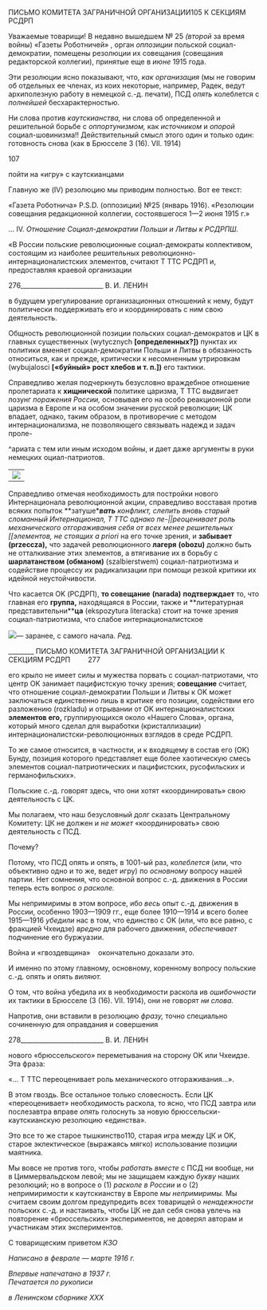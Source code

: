 ПИСЬМО КОМИТЕТА ЗАГРАНИЧНОЙ ОРГАНИЗАЦИИ105 К СЕКЦИЯМ РСДРП

Уважаемые товарищи! В недавно вышедшем № 25 _(второй_ за время войны) «Газеты Роботничей» , орган _оппозиции_ польской социал-демократии, помещены резолюции их совещания (совещания редакторской коллегии), принятые еще в _июне_ 1915 года.

Эти резолюции ясно показывают, что, _как организация_ (мы не говорим об отдельных ее членах, из коих некоторые, например, Радек, ведут архиполезную работу в немецкой с.-д. печати), ПСД _опять_ колеблется с _полнейшей_ бесхарактерностью.

Ни слова против _каутскианства,_ ни слова об определенной и решительной борьбе с _оппортунизмом,_ как _источником_ и _опорой_ социал-шовинизма!! Действительный смысл этого один и только один: готовность снова (как в Брюсселе 3 (16). VII. 1914)

107

пойти на «игру» с каутскианцами

Главную же (IV) резолюцию мы приводим полностью. Вот ее текст:

«Газета Роботнича» Р.S.D. (оппозиции) №25 (январь 1916). «Резолюции совещания редакционной коллегии, состоявшегося 1—2 июня 1915 г.»

... IV. _Отношение Социал-демократии Польши и Литвы к РСДРПШ._

«В России польские революционные социал-демократы коллективом, состоящим из наиболее решительных революционно-интернационалистских элементов, считают Τ TTC РСДРП и, предоставляя краевой организации

  

276__________________________ В. И. ЛЕНИН

  

в будущем урегулирование организационных отношений к нему, будут политиче­ски поддерживать его и координировать с ним свою деятельность.

Общность революционной позиции польских социал-демократов и ЦК в глав­ных существенных (wytycznych **[определенных?])** пунктах их политики вменяет социал-демократии Польши и Литвы в обязанность относиться, как и прежде, критически к несомненным утрировкам (wybujalosci **[«буйный» рост хлебов и т. п.])** его тактики.

Справедливо желая подчеркнуть безусловно враждебное отношение пролета­риата к **хищнической** политике царизма, Τ TTC выдвигает лозунг _поражения Рос­сии,_ основывая его на особо реакционной роли царизма в Европе и на особом зна­чении русской революции; ЦК впадает, однако, таким образом, в противоречие с методом интернационализма, не позволяющего связывать надежд и задач проле-

^ариата с тем или иным исходом войны, и дает даже аргументы в руки немецких оциал-патриотов.

|   |
|---|
|![](file:///C:/Users/bot32/AppData/Local/Temp/msohtmlclip1/01/clip_image002.jpg)|

Справедливо отмечая необходимость для постройки нового Интернационала революционной акции, справедливо восставая против всяких попыток **затуше­****вать** конфликт, слепить вновь старый сломанный Интернационал, Τ TTC однако пе-||реоценивает роль механического отгораживания себя от всех менее решительных [[элементов, не стоящих a priori* на его точке зрения, и **забывает** **(przeccza),** что задачей революционного **лагеря** **(obozu)** должно быть не отталкивание этих эле­ментов, а втягивание их в борьбу с **шарлатанством (обманом)** (szalbierstwem) социал-патриотизма и содействие процессу их радикализации при помощи резкой критики их идейной неустойчивости.

Что касается OK (РСДРП), **то совещание** **(narada)** **подтверждает** то, что глав­ная его **группа,** находящаяся в России, также и **литературная представительни­****ца** (ekspozytura literacka) стоит на точке зрения социал-патриотизма, что слабое интернационалистское

![](file:///C:/Users/bot32/AppData/Local/Temp/msohtmlclip1/01/clip_image003.png)— заранее, с самого начала. _Ред._

  

________ ПИСЬМО КОМИТЕТА ЗАГРАНИЧНОЙ ОРГАНИЗАЦИИ К СЕКЦИЯМ РСДРП         277

его крыло не имеет силы и мужества порвать с социал-патриотами, что центр OK зани­мает пацифистскую точку зрения; **совещание** считает, что отношение социал-демократии Польши и Литвы к OK может заключаться единственно лишь в критике его позиции, содействии его разложению (rozkladu) и отрывании от OK интернационалист­ских **элементов его,** группирующихся около «Нашего Слова», органа, который много сделал для выработки (кристаллизации) интернационалистски-революционных взгля­дов в среде РСДРП.

То же самое относится, в частности, и к входящему в состав его (OK) Бунду, позиция которого представляет еще более хаотическую смесь элементов социал-патриотических и пацифистских, русофильских и германофильских».

Польские с.-д. говорят здесь, что они хотят «координировать» свою деятельность с ЦК.

Мы полагаем, что наш безусловный долг сказать Центральному Комитету: ЦК не должен и _не может_ «координировать» свою деятельность с ПСД.

Почему?

Потому, что ПСД опять и опять, в 1001-ый раз, _колеблется_ (или, что объективно одно и то же, ведет игру) по _основному_ вопросу нашей партии. Нет сомнения, что ос­новной вопрос с.-д. движения в России теперь есть вопрос _о расколе._

Мы непримиримы в этом вопросе, ибо _весь_ опыт с.-д. движения в России, особенно 1903—1909 гг., еще более 1910—1914 и всего более 1915—1916 _убедили_ нас в том, что единство с OK (или, что все равно, с фракцией Чхеидзе) _вредно_ для рабочего движения, _обеспечивает_ подчинение его буржуазии.

Война и «гвоздевщина»    окончательно доказали это.

И именно по этому главному, основному, коренному вопросу польские с.-д. опять и опять _виляют._

О том, что война убедила их в необходимости раскола ив _ошибочности_ их так­тики в Брюсселе (3 (16). VII. 1914), они не говорят _ни слова._

Напротив, они вставили в резолюцию _фразу,_ точно специально сочиненную для оп­равдания и совершения

  

278__________________________ В. И. ЛЕНИН

нового «брюссельского» переметывания на сторону OK или Чхеидзе. Эта фраза:

«... Τ TTC переоценивает роль механического отгораживания...».

В этом гвоздь. Все остальное только словесность. Если ЦК «переоценивает» необхо­димость раскола, то ясно, что ПСД завтра или послезавтра вправе _опять_ голоснуть за новую брюссельски-каутскианскую резолюцию «единства».

Это все то же старое тышкинство110, старая игра между ЦК и OK, старое эклектиче­ское (выражаясь мягко) использование позиции маятника.

Мы вовсе не против того, чтобы _работать вместе_ с ПСД ни вообще, ни в Циммер­вальдском левой; мы не защищаем каждую _букву_ наших резолюций; но в вопросе о (1) _расколе в России_ и о (2) непримиримости к каутскианству в Европе _мы неприми­римы._ Мы считаем своим долгом предупредить всех товарищей о _ненадежности_ польских с.-д. и настаивать, чтобы ЦК не дал себя снова увлечь на повторение «брюс­сельских» экспериментов, не доверял авторам и участникам этих экспериментов.

С товарищеским приветом _КЗО_

_Написано в феврале_ — _марте 1916 г._

_Впервые напечатано в 1937 г.                                                             Печатается по рукописи_

_в Ленинском сборнике_ _XXX_